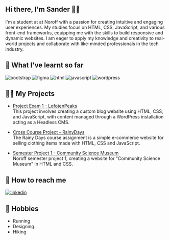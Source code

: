 ## Hi there, I'm Sander 👋🏼
I'm a student at at Noroff with a passion for creating intuitive and engaging user experiences. My studies focus on HTML, CSS, JavaScript, and various front-end frameworks, equipping me with the skills to build responsive and dynamic websites. I am eager to apply my knowledge and creativity to real-world projects and collaborate with like-minded professionals in the tech industry.

## 🌱 What I've learnt so far
 <img src="https://img.shields.io/badge/Bootstrap-7952B3.svg?style=for-the-badge&logo=Bootstrap&logoColor=white" alt="bootstrap"> 
 <img src="https://img.shields.io/badge/Figma-F24E1E.svg?style=for-the-badge&logo=Figma&logoColor=white" alt="figma"> 
 <img src="https://img.shields.io/badge/HTML5-E34F26.svg?style=for-the-badge&logo=HTML5&logoColor=white" alt="html"> 
 <img src="https://img.shields.io/badge/JavaScript-F7DF1E.svg?style=for-the-badge&logo=JavaScript&logoColor=black" alt="javascript"> 
 <img src="https://img.shields.io/badge/WordPress-21759B.svg?style=for-the-badge&logo=WordPress&logoColor=white" alt="wordpress"> 


## 🧗🏼 My Projects
- [Project Exam 1 - LofotenPeaks](https://github.com/Noroff-FEU-Assignments/project-exam-1-SanderNilsen)
<br>This project involves creating a custom blog website using HTML, CSS, and JavaScript, with content managed through a WordPress installation acting as a Headless CMS.

- [Cross Course Project - RainyDays](https://github.com/SanderNilsen/RainyDays)
<br>The Rainy Days course assignment is a simple e-commerce website for selling clothing items made with HTML, CSS and JavaScript.

- [Semester Project 1 - Community Science Museum](https://github.com/SanderNilsen/Semester-Project-1)
<br>Noroff semester project 1, creating a website for "Community Science Museum" in HTML and CSS.

## 🦉 How to reach me
<a href="https://www.linkedin.com/in/sandernilsen/">
 <img src="https://img.shields.io/badge/LinkedIn-0A66C2.svg?style=for-the-badge&logo=LinkedIn&logoColor=white" alt="linkedin"> 
</a>

## 🥾 Hobbies
- Running
- Designing
- Hiking
